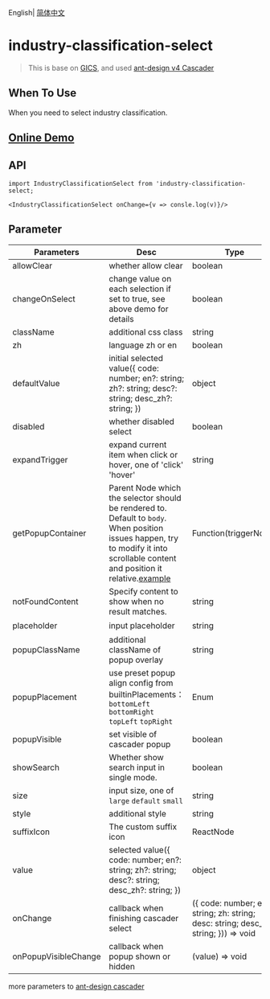 English| [简体中文](./README_zh-CN.md)



# industry-classification-select

> This is base on  [GICS](https://www.msci.com/gics), and used [ant-design v4 Cascader](https://ant.design/components/cascader/)



## When To Use



When you need to select industry classification.



## [Online Demo](https://codesandbox.io/s/industry-classification-select-j3y5c)



## API



```react
import IndustryClassificationSelect from 'industry-classification-select;

<IndustryClassificationSelect onChange={v => consle.log(v)}/>
```





## Parameter



| Parameters                 | Desc                                                         | Type                                                         | Default              |
| -------------------- | ------------------------------------------------------------ | ------------------------------------------------------------ | ------------------- |
| allowClear           | whether allow clear                                          | boolean                                                      | true                |
| changeOnSelect       | change value on each selection if set to true, see above demo for details | boolean                                                      | false               |
| className            | additional css class                                         | string                                                       | -                   |
| zh                   | language zh or en                                            | boolean                                                      | false               |
| defaultValue         | initial selected value({   code: number;   en?: string;   zh?: string;   desc?: string;   desc_zh?: string; }) | object                                                       | -                   |
| disabled             | whether disabled select                                      | boolean                                                      | false               |
| expandTrigger        | expand current item when click or hover, one of 'click' 'hover' | string                                                       | ‘click’             |
| getPopupContainer    | Parent Node which the selector should be rendered to. Default to `body`. When position issues happen, try to modify it into scrollable content and position it relative.[example](https://codepen.io/afc163/pen/zEjNOy?editors=0010) | Function(triggerNode)                                        | () => document.body |
| notFoundContent      | Specify content to show when no result matches.              | string                                                       | 'Not Found'         |
| placeholder          | input placeholder                                            | string                                                       | '请选择'            |
| popupClassName       | additional className of popup overlay                        | string                                                       | -                   |
| popupPlacement       | use preset popup align config from builtinPlacements：`bottomLeft` `bottomRight` `topLeft` `topRight` | Enum                                                         | bottomLeft          |
| popupVisible         | set visible of cascader popup                                | boolean                                                      | -                   |
| showSearch           | Whether show search input in single mode.                    | boolean                                                      | false               |
| size                 | input size, one of `large` `default` `small`                 | string                                                       | default             |
| style                | additional style                                             | string                                                       | -                   |
| suffixIcon           | The custom suffix icon                                       | ReactNode                                                    | -                   |
| value                | selected value({   code: number;   en?: string;   zh?: string;   desc?: string;   desc_zh?: string; }) | object                                                       | -                   |
| onChange             | callback when finishing cascader select                      | ({   code: number;   en: string;   zh: string;   desc: string;   desc_zh: string; })) => void | -                   |
| onPopupVisibleChange | callback when popup shown or hidden                          | (value) => void                                              |                     |



more parameters to [ant-design cascader](https://ant.design/components/cascader/#API)
